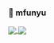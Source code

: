 ### 🦒 mfunyu 
<a href="https://github.com/mfunyu">
  <img align="center" src="https://github-readme-stats.vercel.app/api?username=mfunyu&count_private=true&show_icons=true&include_all_commits=true&hide=contribs&line_height=24&theme=transparent" />
</a>
<a href="https://github.com/mfunyu">
  <img align="center" src="https://github-readme-stats.vercel.app/api/top-langs/?username=mfunyu&layout=compact&theme=transparent" />
</a>
